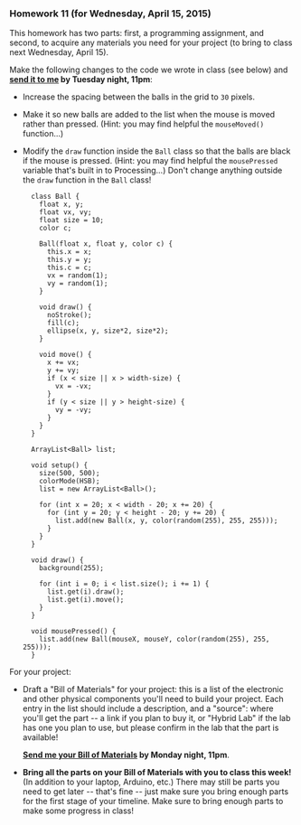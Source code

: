 ### Homework 11 (for Wednesday, April 15, 2015)

This homework has two parts: first, a programming assignment, and second, to acquire any materials you need for your project (to bring to class next Wednesday, April 15).

Make the following changes to the code we wrote in class (see below) and **[send it to me](mailto:jzamfirescupereira@cca.edu) by Tuesday night, 11pm**:
- Increase the spacing between the balls in the grid to `30` pixels.
- Make it so new balls are added to the list when the mouse is moved rather than pressed. (Hint: you may find helpful the `mouseMoved()` function...)
- Modify the `draw` function inside the `Ball` class so that the balls are black if the mouse is pressed. (Hint: you may find helpful the `mousePressed` variable that's built in to Processing...) Don't change anything outside the `draw` function in the `Ball` class!
  
        class Ball {
          float x, y;
          float vx, vy;
          float size = 10;
          color c;
  
          Ball(float x, float y, color c) {
            this.x = x;
            this.y = y;
            this.c = c;
            vx = random(1);
            vy = random(1);
          }
  
          void draw() {
            noStroke();
            fill(c);
            ellipse(x, y, size*2, size*2);
          }
  
          void move() {
            x += vx;
            y += vy;
            if (x < size || x > width-size) {
              vx = -vx;
            }
            if (y < size || y > height-size) {
              vy = -vy;
            }
          }
        }

        ArrayList<Ball> list;

        void setup() {
          size(500, 500);
          colorMode(HSB);
          list = new ArrayList<Ball>();

          for (int x = 20; x < width - 20; x += 20) {      
            for (int y = 20; y < height - 20; y += 20) {
              list.add(new Ball(x, y, color(random(255), 255, 255)));
            }    
          }
        }

        void draw() {
          background(255);
  
          for (int i = 0; i < list.size(); i += 1) {
            list.get(i).draw();
            list.get(i).move();    
          }
        }

        void mousePressed() {
          list.add(new Ball(mouseX, mouseY, color(random(255), 255, 255)));
        }

For your project:
- Draft a "Bill of Materials" for your project: this is a list of the electronic and other physical components you'll need to build your project. Each entry in the list should include a description, and a "source": where you'll get the part -- a link if you plan to buy it, or "Hybrid Lab" if the lab has one you plan to use, but please confirm in the lab that the part is available! 
  
  **[Send me your Bill of Materials](mailto:jzamfirescupereira@cca.edu) by Monday night, 11pm**.

- **Bring all the parts on your Bill of Materials with you to class this week!** (In addition to your laptop, Arduino, etc.) There may still be parts you need to get later -- that's fine -- just make sure you bring enough parts for the first stage of your timeline. Make sure to bring enough parts to make some progress in class!
